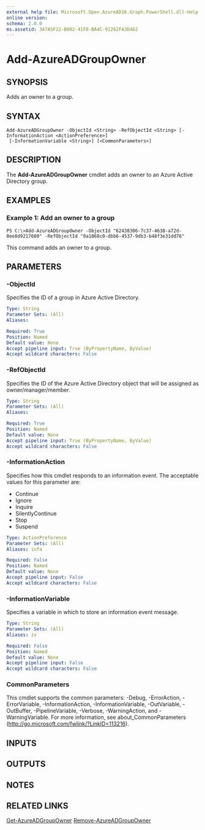 ```yaml
---
external help file: Microsoft.Open.AzureAD16.Graph.PowerShell.dll-Help.xml
online version: 
schema: 2.0.0
ms.assetid: 3A7A5F22-B002-41F0-BA4C-91262FA3D462
---
```


# Add-AzureADGroupOwner

## SYNOPSIS
Adds an owner to a group.

## SYNTAX

```
Add-AzureADGroupOwner -ObjectId <String> -RefObjectId <String> [-InformationAction <ActionPreference>]
 [-InformationVariable <String>] [<CommonParameters>]
```

## DESCRIPTION
The **Add-AzureADGroupOwner** cmdlet adds an owner to an Azure Active Directory group.

## EXAMPLES

### Example 1: Add an owner to a group
```
PS C:\>Add-AzureADGroupOwner -ObjectId "62438306-7c37-4638-a72d-0ee8d9217680" -RefObjectId "0a1068c0-dbb6-4537-9db3-b48f3e31dd76"
```
This command adds an owner to a group.
## PARAMETERS

### -ObjectId
Specifies the ID of a group in Azure Active Directory.

```yaml
Type: String
Parameter Sets: (All)
Aliases: 

Required: True
Position: Named
Default value: None
Accept pipeline input: True (ByPropertyName, ByValue)
Accept wildcard characters: False
```

### -RefObjectId
Specifies the ID of the Azure Active Directory object that will be assigned as owner/manager/member.

```yaml
Type: String
Parameter Sets: (All)
Aliases: 

Required: True
Position: Named
Default value: None
Accept pipeline input: True (ByPropertyName, ByValue)
Accept wildcard characters: False
```

### -InformationAction
Specifies how this cmdlet responds to an information event. The acceptable values for this parameter are:

- Continue
- Ignore
- Inquire
- SilentlyContinue
- Stop
- Suspend

```yaml
Type: ActionPreference
Parameter Sets: (All)
Aliases: infa

Required: False
Position: Named
Default value: None
Accept pipeline input: False
Accept wildcard characters: False
```

### -InformationVariable
Specifies a variable in which to store an information event message.

```yaml
Type: String
Parameter Sets: (All)
Aliases: iv

Required: False
Position: Named
Default value: None
Accept pipeline input: False
Accept wildcard characters: False
```

### CommonParameters
This cmdlet supports the common parameters: -Debug, -ErrorAction, -ErrorVariable, -InformationAction, -InformationVariable, -OutVariable, -OutBuffer, -PipelineVariable, -Verbose, -WarningAction, and -WarningVariable. For more information, see about_CommonParameters (http://go.microsoft.com/fwlink/?LinkID=113216).

## INPUTS

## OUTPUTS

## NOTES

## RELATED LINKS
[Get-AzureADGroupOwner](./Get-AzureADGroupOwner.md)
[Remove-AzureADGroupOwner](./Remove-AzureADGroupOwner.md)


